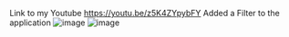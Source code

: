 Link to my Youtube https://youtu.be/z5K4ZYpybFY 
Added a Filter to the application
![image](https://github.com/user-attachments/assets/db2cc326-4f41-41f6-9332-d51186ebb43e)
![image](https://github.com/user-attachments/assets/b77130b5-864f-4ca2-93f4-7433810f8828)
